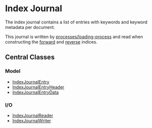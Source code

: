 # Index Journal

The index journal contains a list of entries with keywords and keyword metadata per document. 

This journal is written by [processes/loading-process](../../processes/loading-process) and read 
when constructing the [forward](../index-forward) and [reverse](../index-reverse) 
indices. 

## Central Classes

### Model
* [IndexJournalEntry](src/main/java/nu.marginalia.index/journal/model/IndexJournalEntry.java)
* [IndexJournalEntryHeader](src/main/java/nu.marginalia.index/journal/model/IndexJournalEntryHeader.java)
* [IndexJournalEntryData](src/main/java/nu.marginalia.index/journal/model/IndexJournalEntryData.java)
### I/O
* [IndexJournalReader](src/main/java/nu.marginalia.index/journal/reader/IndexJournalReader.java)
* [IndexJournalWriter](src/main/java/nu.marginalia.index/journal/writer/IndexJournalWriter.java)